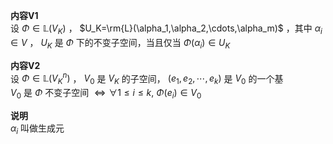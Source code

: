 **内容V1**  
设 $\Phi\in\mathbb{L}(V_K)$ ， $U_K=\rm{L}(\alpha_1,\alpha_2,\cdots,\alpha_m)$ ，其中 $\alpha_i\in V$ ， $U_K$ 是 $\Phi$ 下的不变子空间，当且仅当 $\Phi(\alpha_i)\in U_K$  
  
**内容V2**  
设 $\Phi\in\mathbb{L}(V_K^n)$ ， $V_0$ 是 $V_K$ 的子空间， $(e_1,e_2,\cdots,e_k)$ 是 $V_0$ 的一个基  
$V_0$ 是 $\Phi$ 不变子空间 $\Leftrightarrow\forall 1\le i\le k,\ \Phi(e_i)\in V_0$  
  
**说明**  
$\alpha_i$ 叫做生成元  
